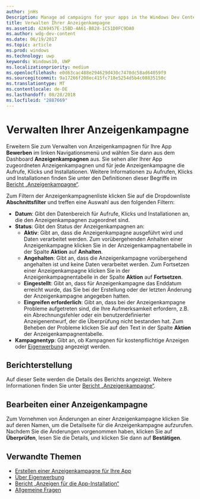 ```yaml
---
author: jnHs
Description: Manage ad campaigns for your apps in the Windows Dev Center dashboard.
title: Verwalten Ihrer Anzeigenkampagne
ms.assetid: 42A9457E-15BD-4A61-B828-1C51D0FC9DA0
ms.author: wdg-dev-content
ms.date: 06/19/2017
ms.topic: article
ms.prod: windows
ms.technology: uwp
keywords: Windows10, UWP
ms.localizationpriority: medium
ms.openlocfilehash: e0d63cac488e294629d430c7470dc58ad64059f9
ms.sourcegitcommit: 9a17266f208ec415fc718e5254d5b4c08835150c
ms.translationtype: MT
ms.contentlocale: de-DE
ms.lasthandoff: 08/28/2018
ms.locfileid: "2887669"
---
```

# <a name="manage-your-ad-campaign"></a>Verwalten Ihrer Anzeigenkampagne


Erweitern Sie zum Verwalten von Anzeigenkampagnen für Ihre App **Bewerben** im linken Navigationsmenü und wählen Sie dann aus dem Dashboard **Anzeigenkampagnen** aus. Sie sehen aller Ihrer App zugeordneten Anzeigenkampagnen und für jede Anzeigenkampagne die Aufrufe, Klicks und Installationen. Weitere Informationen zu Aufrufen, Klicks und Installationen finden Sie unter den Definitionen dieser Begriffe im [Bericht „Anzeigenkampagne“](promote-your-app-report.md).

Zum Filtern der Anzeigenkampagnenliste klicken Sie auf die Dropdownliste **Abschnittsfilter** und treffen eine Auswahl aus den folgenden Filtern:

-   **Datum**: Gibt den Datenbereich für Aufrufe, Klicks und Installationen an, die den Anzeigenkampagnen zugeordnet sind.
-   **Status**: Gibt den Status der Anzeigenkampagnen an:
    -   **Aktiv**: Gibt an, dass die Anzeigenkampagne ausgeführt wird und Daten verarbeitet werden. Zum vorübergehenden Anhalten einer Anzeigenkampagne klicken Sie in der Anzeigenkampagnentabelle in der Spalte **Aktion** auf **Anhalten**.
    -   **Angehalten**: Gibt an, dass die Anzeigenkampagne vorübergehend angehalten ist und keine Daten verarbeitet werden. Zum Fortsetzen einer Anzeigenkampagne klicken Sie in der Anzeigenkampagnentabelle in der Spalte **Aktion** auf **Fortsetzen**.
    -   **Eingestellt**: Gibt an, dass für Anzeigenkampagne das Enddatum erreicht wurde, das Sie bei der Erstellung oder der letzten Änderung der Anzeigenkampagne angegeben hatten.
    -   **Eingreifen erforderlich**: Gibt an, dass bei der Anzeigenkampagne Probleme aufgetreten sind, die Ihre Aufmerksamkeit erfordern, z.B. ein Abrechnungsfehler oder ein benutzerdefinierter Anzeigenentwurf, der die Überprüfung nicht bestanden hat. Zum Beheben der Probleme klicken Sie auf den Text in der Spalte **Aktion** der Anzeigenkampagnentabelle.
-   **Kampagnentyp**: Gibt an, ob Kampagnen für kostenpflichtige Anzeigen oder [Eigenwerbung](about-house-ads.md) angezeigt werden.

## <a name="reporting"></a>Berichterstellung


Auf dieser Seite werden die Details des Berichts angezeigt. Weitere Informationen finden Sie unter [Bericht „Anzeigenkampagne“](promote-your-app-report.md).


## <a name="edit-an-ad-campaign"></a>Bearbeiten einer Anzeigenkampagne

Zum Vornehmen von Änderungen an einer Anzeigenkampagne klicken Sie auf deren Namen, um die Detailseite für die Anzeigenkampagne aufzurufen. Nachdem Sie die Änderungen vorgenommen haben, klicken Sie auf **Überprüfen**, lesen Sie die Details, und klicken Sie dann auf **Bestätigen**.


## <a name="related-topics"></a>Verwandte Themen


* [Erstellen einer Anzeigenkampagne für Ihre App](create-an-ad-campaign-for-your-app.md)
* [Über Eigenwerbung](about-house-ads.md)
* [Bericht „Anzeigen für die App-Installation“](app-install-ads-reports.md)
* [Allgemeine Fragen](common-questions.md)
 

 




